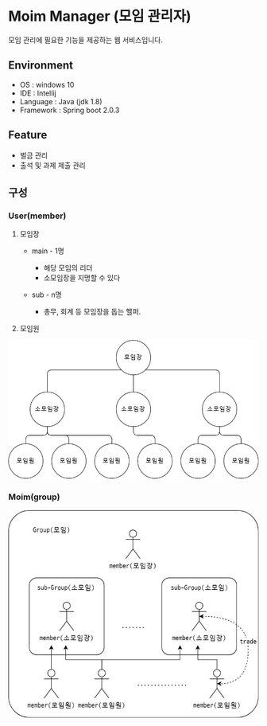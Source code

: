 # Moim Manager (모임 관리자)

모임 관리에 필요한 기능을 제공하는 웹 서비스입니다.

## Environment
* OS : windows 10
* IDE : Intellij
* Language : Java (jdk 1.8)
* Framework : Spring boot 2.0.3

## Feature
* 벌금 관리
* 출석 및 과제 제출 관리

## 구성
### User(member)
1. 모임장
    * main - 1명
    
        * 해당 모임의 리더
        * 소모임장을 지명할 수 있다
        
    * sub - n명
    
        * 총무, 회계 등 모임장을 돕는 헬퍼.
        
2. 모임원

![hierarchy](readmeImages/hierarchy.png)

### Moim(group)

![moim_hierarchy](readmeImages/moim_hierarchy.jpg)




